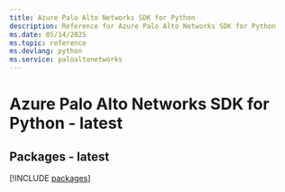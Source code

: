 ```yaml
---
title: Azure Palo Alto Networks SDK for Python
description: Reference for Azure Palo Alto Networks SDK for Python
ms.date: 05/14/2025
ms.topic: reference
ms.devlang: python
ms.service: paloaltonetworks
---
```

# Azure Palo Alto Networks SDK for Python - latest
## Packages - latest
[!INCLUDE [packages](palo-alto-networks-index.md)]